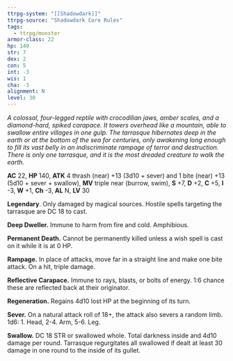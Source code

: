 ```yaml
---
ttrpg-system: "[[Shadowdark]]"
ttrpg-source: "Shadowdark Core Rules"
tags:
  - ttrpg/monster
armor-class: 22
hp: 140
str: 7
dex: 2
con: 5
int: -3
wis: 1
cha: -3
alignment: N
level: 30
---
```


_A colossal, four-legged reptile with crocodilian jaws, amber scales, and a diamond-hard, spiked carapace. It towers overhead like a mountain, able to swallow entire villages in one gulp. The tarrasque hibernates deep in the earth or at the bottom of the sea for centuries, only awakening long enough to fill its vast belly in an indiscriminate rampage of terror and destruction. There is only one tarrasque, and it is the most dreaded creature to walk the earth._

**AC** 22, **HP** 140, **ATK** 4 thrash (near) +13 (3d10 + sever) and 1 bite (near) +13 (5d10 + sever + swallow), **MV** triple near (burrow, swim), **S** +7, **D** +2, **C** +5, **I** -3, **W** +1, **Ch** -3, **AL** N, **LV** 30

**Legendary**. Only damaged by magical sources. Hostile spells targeting the tarrasque are DC 18 to cast. 

**Deep Dweller.** Immune to harm from fire and cold. Amphibious. 

**Permanent Death.** Cannot be permanently killed unless a wish spell is cast on it while it is at 0 HP. 

**Rampage.** In place of attacks, move far in a straight line and make one bite attack. On a hit, triple damage. 

**Reflective Carapace.** Immune to rays, blasts, or bolts of energy. 1:6 chance these are reflected back at their originator. 

**Regeneration.** Regains 4d10 lost HP at the beginning of its turn. 

**Sever.** On a natural attack roll of 18+, the attack also severs a random limb. 1d6: 1. Head, 2-4. Arm, 5-6. Leg. 

**Swallow.** DC 18 STR or swallowed whole. Total darkness inside and 4d10 damage per round. Tarrasque regurgitates all swallowed if dealt at least 30 damage in one round to the inside of its gullet.


